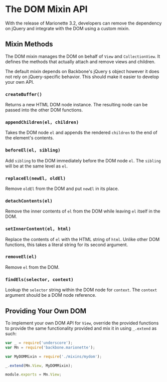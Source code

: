 # The DOM Mixin API

With the release of Marionette 3.2, developers can remove the dependency on
jQuery and integrate with the DOM using a custom mixin.

## Mixin Methods

The DOM mixin manages the DOM on behalf of `View` and `CollectionView`. It
defines the methods that actually attach and remove views and children.

The default mixin depends on Backbone's jQuery `$` object however it does not
rely on jQuery-specific behavior. This should make it easier to develop your own
API.

### `createBuffer()`

Returns a new HTML DOM node instance. The resulting node can be passed into the
other DOM functions.

### `appendChildren(el, children)`

Takes the DOM node `el` and appends the rendered `children` to the end of the
element's contents.

### `beforeEl(el, sibling)`

Add `sibling` to the DOM immediately before the DOM node `el`. The `sibling`
will be at the same level as `el`.

### `replaceEl(newEl, oldEl)`

Remove `oldEl` from the DOM and put `newEl` in its place.

### `detachContents(el)`

Remove the inner contents of `el` from the DOM while leaving `el` itself in the
DOM.

### `setInnerContent(el, html)`

Replace the contents of `el` with the HTML string of `html`. Unlike other DOM
functions, this takes a literal string for its second argument.

### `removeEl(el)`

Remove `el` from the DOM.

### `findEls(selector, context)`

Lookup the `selector` string within the DOM node for `context`. The `context`
argument should be a DOM node reference.

## Providing Your Own DOM

To implement your own DOM API for `View`, override the provided functions to
provide the same functionality provided and mix it in using `_.extend` as such:

```js
var _ = require('underscore');
var Mn = require('backbone.marionette');

var MyDOMMixin = require('./mixins/mydom');

_.extend(Mn.View, MyDOMMixin);

module.exports = Mn.View;
```

